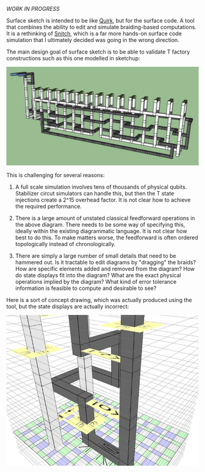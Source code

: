 *WORK IN PROGRESS*

Surface sketch is intended to be like [Quirk](https://github.com/Strilanc/Quirk), but for the surface code.
A tool that combines the ability to edit and simulate braiding-based computations.
It is a rethinking of [Snitch](https://github.com/Strilanc/Snitch), which is a far more hands-on surface code simulation that I ultimately decided was going in the wrong direction.

The main design goal of surface sketch is to be able to validate T factory constructions such as this one modelled in sketchup:

![concept](/doc/t-factory.jpg)

This is challenging for several reasons:

1. A full scale simulation involves tens of thousands of physical qubits. Stabilizer circut simulators can handle this, but then the T state injections create a 2^15 overhead factor. It is not clear how to achieve the required performance.

2. There is a large amount of unstated classical feedforward operations in the above diagram. There needs to be some way of specifying this, ideally within the existing diagrammatic language. It is not clear how best to do this. To make matters worse, the feedforward is often ordered topologically instead of chronologically.

3. There are simply a large number of small details that need to be hammered out. Is it tractable to edit diagrams by "dragging" the braids? How are specific elements added and removed from the diagram? How do state displays fit into the diagram? What are the exact physical operations implied by the diagram? What kind of error tolerance information is feasible to compute and desirable to see?

Here is a sort of concept drawing, which was actually produced using the tool, but the state displays are actually incorrect:

![concept](/doc/concept.jpg)
